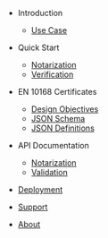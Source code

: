 - Introduction
  - [Use Case](use_case.md)

- Quick Start
  - [Notarization](notarization.md)
  - [Verification](verification.md)

- EN 10168 Certificates
  - [Design Objectives](design_objectives.md)
  - [JSON Schema](json_schema.md)
  - [JSON Definitions](json_definitions.md)

- API Documentation
  - [Notarization](api_notarization.md)
  - [Validation](api_verification.md)

- [Deployment](deployment.md)

- [Support](support.md)

- [About](about.md)

